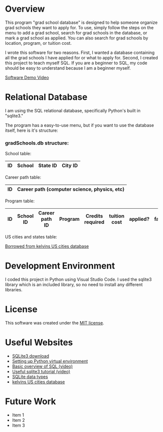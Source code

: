 # Overview

This program "grad school database" is designed to help someone organize grad schools they want to apply for. To use, simply follow the steps on the menu to add a grad school, search for grad schools in the database, or mark a grad school as applied. You can also search for grad schools by location, program, or tuition cost. 

I wrote this software for two reasons. First, I wanted a database containing all the grad schools I have applied for or what to apply for. Second, I created this project to teach myself SQL. If you are a beginner to SQL, my code should be easy to understand because I am a beginner myself.

[//]: # (Provide a link to your YouTube demonstration. It should be a 4-5 minute demo of the software running, a walkthrough of the code, and a view of how created the Relational Database.)

[Software Demo Video](http://youtube.link.goes.here)

# Relational Database

I am using the SQL relational database, specifically Python's built in "sqlite3."

The program has a easy-to-use menu, but if you want to use the database itself, here is it's structure:

### gradSchools.db structure:
School table: 

| ID | School | State ID | City ID |
|----|--------|----------|---------|

Career path table:

| ID | Career path (computer science, physics, etc) |
|---|---|

Program table:

| ID | School ID | Career path ID | Program | Credits required | tuition cost | applied? | favorite? |
|---|---|---|---|---|---|---|---|

US cities and states table:

[Borrowed from kelvins US cities database](#useful-websites)

# Development Environment

I coded this project in Python using Visual Studio Code. I used the sqlite3 library which is an included library, so no need to install any different libraries. 

# License

This software was created under the [MIT license](LICENSE).

# Useful Websites

- [SQLite3 download](https://www.sqlite.org/download.html)
- [Setting up Python virtual environment](https://www.youtube.com/watch?v=KxvKCSwlUv8)
- [Basic overview of SQL (video)](https://www.youtube.com/watch?v=h8IWmmxIyS0)
- [Useful sqlite3 tutorial (video)](https://www.youtube.com/watch?v=pd-0G0MigUA)
- [SQLite data types](https://www.sqlite.org/datatype3.html)
- [kelvins US cities database](https://github.com/kelvins/US-Cities-Database)

# Future Work

- Item 1
- Item 2
- Item 3
